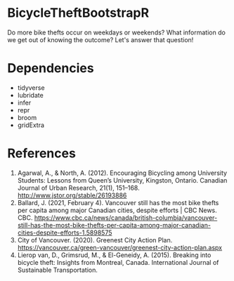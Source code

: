 # BicycleTheftBootstrapR
Do more bike thefts occur on weekdays or weekends?  What information do we get out of knowing the outcome? Let's answer that question!

# Dependencies
- tidyverse
- lubridate
- infer
- repr
- broom
- gridExtra

# References
1. Agarwal, A., & North, A. (2012). Encouraging Bicycling among University Students: Lessons from Queen’s University, Kingston, Ontario. Canadian Journal of Urban Research, 21(1), 151–168. http://www.jstor.org/stable/26193886
2. Ballard, J. (2021, February 4). Vancouver still has the most bike thefts per capita among major Canadian cities, despite efforts | CBC News. CBC. https://www.cbc.ca/news/canada/british-columbia/vancouver-still-has-the-most-bike-thefts-per-capita-among-major-canadian-cities-despite-efforts-1.5898575
3. City of Vancouver. (2020). Greenest City Action Plan. https://vancouver.ca/green-vancouver/greenest-city-action-plan.aspx
4. Lierop van, D., Grimsrud, M., & El-Geneidy, A. (2015). Breaking into bicycle theft: Insights from Montreal, Canada. International Journal of Sustainable Transportation.
